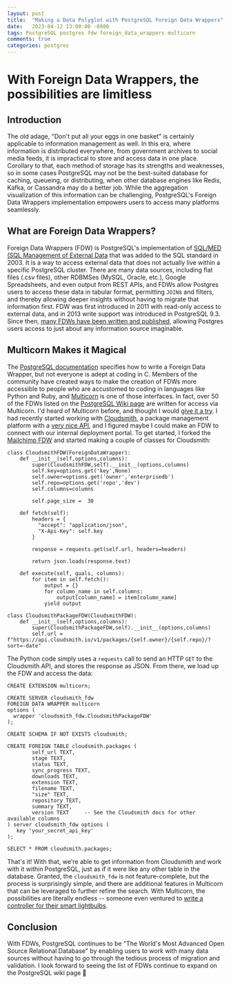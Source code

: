 ```yaml
---
layout: post
title:  "Making a Data Polyglot with PostgreSQL Foreign Data Wrappers"
date:   2023-04-12 13:00:00 -0800
tags: PostgreSQL postgres fdw foreign_data_wrappers multicorn
comments: true
categories: postgres
---
```


# With Foreign Data Wrappers, the possibilities are limitless

## Introduction
The old adage, "Don't put all your eggs in one basket" is certainly applicable to information management as well.  In this era, where information is distributed everywhere, from government archives to social media feeds, it is impractical to store and access data in one place.  Corollary to that, each method of storage has its strengths and weaknesses, so in some cases PostgreSQL may not be the best-suited database for caching, queueing, or distributing, when other database engines like Redis, Kafka, or Cassandra may do a better job.  While the aggregation visualization of this information can be challenging, PostgreSQL's Foreign Data Wrappers implementation empowers users to access many platforms seamlessly.

## What are Foreign Data Wrappers?
Foreign Data Wrappers (FDW) is PostgreSQL's implementation of [SQL/MED (SQL Management of External Data](https://wiki.postgresql.org/wiki/SQL/MED) that was added to the SQL standard in 2003.  It is a way to access external data that does not actually live within a specific PostgreSQL cluster.  There are many data sources, including flat files (.csv files), other RDBMSes (MySQL, Oracle, etc.), Google Spreadsheets, and even output from REST APIs, and FDWs allow Postgres users to access these data in tabular format, permitting `JOIN`s and filters, and thereby allowing deeper insights without having to migrate that information first.  FDW was first introduced in 2011 with read-only access to external data, and in 2013 write support was introduced in PostgreSQL 9.3.  Since then, [many FDWs have been written and published](https://wiki.postgresql.org/wiki/Foreign_data_wrappers), allowing Postgres users access to just about any information source imaginable.

## Multicorn Makes it Magical
The [PostgreSQL documentation](https://www.postgresql.org/docs/current/fdwhandler.html) specifies how to write a Foreign Data Wrapper, but not everyone is adept at coding in C.  Members of the community have created ways to make the creation of FDWs more accessible to people who are accustomed to coding in languages like Python and Ruby, and [Multicorn](https://multicorn.org/) is one of those interfaces.  In fact, over 50 of the FDWs listed on the [PostgreSQL Wiki page](https://wiki.postgresql.org/wiki/Foreign_data_wrappers) are written for access via Multicorn.  I'd heard of Multicorn before, and thought I would [give it a try](https://github.com/richyen/cloudsmith_fdw).  I had recently started working with [Cloudsmith](https://cloudsmith.com/), a package management platform with a [very nice API](https://help.cloudsmith.io/reference/introduction), and I figured maybe I could make an FDW to connect with our internal deployment portal.  To get started, I forked the [Mailchimp FDW](https://github.com/daamien/mailchimp_fdw) and started making a couple of classes for Cloudsmith:

```
class CloudsmithFDW(ForeignDataWrapper):
    def __init__(self,options,columns):
        super(CloudsmithFDW,self).__init__(options,columns)
        self.key=options.get('key',None)
        self.owner=options.get('owner','enterprisedb')
        self.repo=options.get('repo','dev')
        self.columns=columns

        self.page_size =  30

    def fetch(self):
        headers = {
          "accept": "application/json",
          "X-Api-Key": self.key
        }

        response = requests.get(self.url, headers=headers)

        return json.loads(response.text)

    def execute(self, quals, columns):
        for item in self.fetch():
            output = {}
            for column_name in self.columns:
                output[column_name] = item[column_name]
            yield output

class CloudsmithPackageFDW(CloudsmithFDW):
    def __init__(self,options,columns):
        super(CloudsmithPackageFDW,self).__init__(options,columns)
        self.url = f"https://api.cloudsmith.io/v1/packages/{self.owner}/{self.repo}/?sort=-date"
```

The Python code simply uses a `requests` call to send an HTTP `GET` to the Cloudsmith API, and stores the response as JSON.  From there, we load up the FDW and access the data:

```
CREATE EXTENSION multicorn;

CREATE SERVER cloudsmith_fdw 
FOREIGN DATA WRAPPER multicorn
options (
  wrapper 'cloudsmith_fdw.CloudsmithPackageFDW'
);

CREATE SCHEMA IF NOT EXISTS cloudsmith;

CREATE FOREIGN TABLE cloudsmith.packages (
        self_url TEXT,
        stage TEXT,
        status TEXT,
        sync_progress TEXT,
        downloads TEXT,
        extension TEXT,
        filename TEXT,
        "size" TEXT,
        repository TEXT,
        summary TEXT,
        version TEXT     -- See the Cloudsmith docs for other available columns
) server cloudsmith_fdw options (
   key 'your_secret_api_key'
);

SELECT * FROM cloudsmith.packages;
```

That's it!  With that, we're able to get information from Cloudsmith and work with it within PostgreSQL, just as if it were like any other table in the database.  Granted, the `cloudsmith_fdw` is not feature-complete, but the process is surprisingly simple, and there are additional features in Multicorn that can be leveraged to further refine the search.  With Multicorn, the possibilities are literally endless -- someone even ventured to [write a controller for their smart lightbulbs](https://github.com/rotten/hue-multicorn-postgresql-fdw).

## Conclusion
With FDWs, PostgreSQL continues to be "The World's Most Advanced Open Source Relational Database" by enabling users to work with many data sources without having to go through the tedious process of migration and validation.  I look forward to seeing the list of FDWs continue to expand on the PostgreSQL wiki page :raised_hands:
